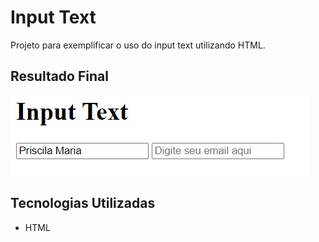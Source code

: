 # Input Text
Projeto para exemplificar o uso do input text utilizando HTML.

## Resultado Final

[<img src="./resultado.jpg" alt="input text usando HTML">](https://priscila199.github.io/input-text/)

## Tecnologias Utilizadas
- HTML